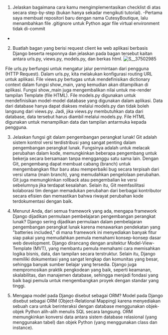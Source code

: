 1. Jelaskan bagaimana cara kamu mengimplementasikan checklist di atas secara step-by-step (bukan hanya sekadar mengikuti tutorial).
-Pertama saya membuat repositori baru dengan nama CutesyBoutique, lalu menambahkan file .gitignore untuk Python agar file virtual environment tidak di-commit
-


2. Buatlah bagan yang berisi request client ke web aplikasi berbasis Django beserta responnya dan jelaskan pada bagan tersebut kaitan antara urls.py, views.py, models.py, dan berkas html.
   ![S__37502985](https://github.com/user-attachments/assets/8e904cd8-6f58-406d-8371-6efe5baadfd9)

  File urls.py berfungsi untuk mengatur jalur permintaan dari pengguna (HTTP Request). Dalam urls.py, kita melakukan konfigurasi routing URL untuk aplikasi. File views.py bertugas untuk mendefinisikan dictionary context dalam fungsi show_main, yang kemudian akan ditampilkan di aplikasi. Fungsi show_main juga mengembalikan nilai untuk me-render tampilan Template (file HTML). File models.py digunakan untuk mendefinisikan model-model database yang digunakan dalam aplikasi. Data dari database hanya dapat diakses melalui models.py dan tidak boleh langsung dari views.py. Jadi, jika views.py membutuhkan data dari database, data tersebut harus diambil melalui models.py. File HTML digunakan untuk menampilkan data dan tampilan antarmuka kepada pengguna.

3. Jelaskan fungsi git dalam pengembangan perangkat lunak!
	Git adalah sistem kontrol versi terdistribusi yang sangat penting dalam pengembangan perangkat lunak. Fungsinya adalah untuk melacak perubahan dalam kode, memungkinkan beberapa pengembang untuk bekerja secara bersamaan tanpa mengganggu satu sama lain. Dengan Git, pengembang dapat membuat cabang (branch) untuk mengembangkan fitur baru atau memperbaiki bug secara terpisah dari versi utama (main branch), yang memudahkan pengelolaan perubahan. Git juga memungkinkan rollback atau pengembalian ke versi sebelumnya jika terdapat kesalahan. Selain itu, Git memfasilitasi kolaborasi tim dengan memadukan perubahan dari berbagai kontributor secara efisien dan memastikan bahwa riwayat perubahan kode terdokumentasi dengan baik.


4. Menurut Anda, dari semua framework yang ada, mengapa framework Django dijadikan permulaan pembelajaran pengembangan perangkat lunak?
	Django sering dijadikan permulaan dalam pembelajaran pengembangan perangkat lunak karena menawarkan pendekatan yang "batteries included," di mana framework ini menyediakan banyak fitur siap pakai yang memudahkan pemula memahami konsep-konsep dasar web development. Django dirancang dengan arsitektur Model-View-Template (MVT), yang membantu pemula memahami cara memisahkan logika bisnis, data, dan tampilan secara terstruktur. Selain itu, Django memiliki dokumentasi yang sangat lengkap dan komunitas yang besar, sehingga banyak sumber belajar yang tersedia. Django juga mempromosikan praktik pengkodean yang baik, seperti keamanan, skalabilitas, dan manajemen database, sehingga menjadi fondasi yang baik bagi pemula untuk mengembangkan proyek dengan standar yang tinggi.


5. Mengapa model pada Django disebut sebagai ORM?
	Model pada Django disebut sebagai ORM (Object-Relational Mapping) karena menyediakan sebuah cara untuk berinteraksi dengan database menggunakan objek-objek Python alih-alih menulis SQL secara langsung. ORM memungkinkan konversi data antara sistem database relasional (yang menggunakan tabel) dan objek Python (yang menggunakan class dan instance).

